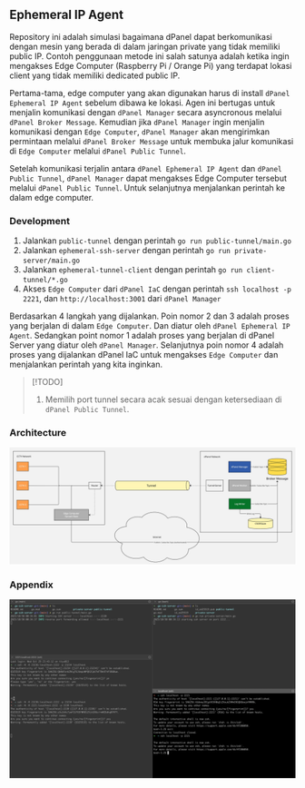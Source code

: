 ## Ephemeral IP Agent

Repository ini adalah simulasi bagaimana dPanel dapat berkomunikasi dengan mesin yang berada di dalam jaringan private yang tidak memiliki public IP. Contoh penggunaan metode ini salah satunya adalah ketika ingin mengakses Edge Computer (Raspberry Pi / Orange Pi) yang terdapat lokasi client yang tidak memiliki dedicated public IP.

Pertama-tama, edge computer yang akan digunakan harus di install `dPanel Ephemeral IP Agent` sebelum dibawa ke lokasi. Agen ini bertugas untuk menjalin komunikasi dengan `dPanel Manager` secara asyncronous melalui `dPanel Broker Message`. Kemudian jika `dPanel Manager` ingin menjalin komunikasi dengan `Edge Computer`, `dPanel Manager` akan mengirimkan permintaan melalui `dPanel Broker Message` untuk membuka jalur komunikasi di `Edge Computer` melalui `dPanel Public Tunnel`.

Setelah komunikasi terjalin antara `dPanel Ephemeral IP Agent` dan `dPanel Public Tunnel`, `dPanel Manager` dapat mengakses Edge Computer tersebut melalui `dPanel Public Tunnel`. Untuk selanjutnya menjalankan perintah ke dalam edge computer.

### Development

1. Jalankan `public-tunnel` dengan perintah `go run public-tunnel/main.go`
2. Jalankan `ephemeral-ssh-server` dengan perintah `go run private-server/main.go`
3. Jalankan `ephemeral-tunnel-client` dengan perintah `go run client-tunnel/*.go`
4. Akses `Edge Computer` dari `dPanel IaC` dengan perintah `ssh localhost -p 2221`, dan `http://localhost:3001` dari `dPanel Manager`

Berdasarkan 4 langkah yang dijalankan. Poin nomor 2 dan 3 adalah proses yang berjalan di dalam `Edge Computer`. Dan diatur oleh `dPanel Ephemeral IP Agent`. Sedangkan point nomor 1 adalah proses yang berjalan di dPanel Server yang diatur oleh `dPanel Manager`. Selanjutnya poin nomor 4 adalah proses yang dijalankan dPanel IaC untuk mengakses `Edge Computer` dan menjalankan perintah yang kita inginkan.

> [!TODO]
> 1. Memilih port tunnel secara acak sesuai dengan ketersediaan di `dPanel Public Tunnel`.

### Architecture

![Architecture](assets/architecture.jpg)

### Appendix
![Simulation](assets/simulation.png)
